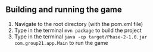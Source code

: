 ## Building and running the game 
1. Navigate to the root directory (with the pom.xml file)
2. Type in the terminal `mvn package` to build the project
3. Type in the terminal `java -cp target/Phase-2-1.0.jar com.group21.app.Main` to run the game 